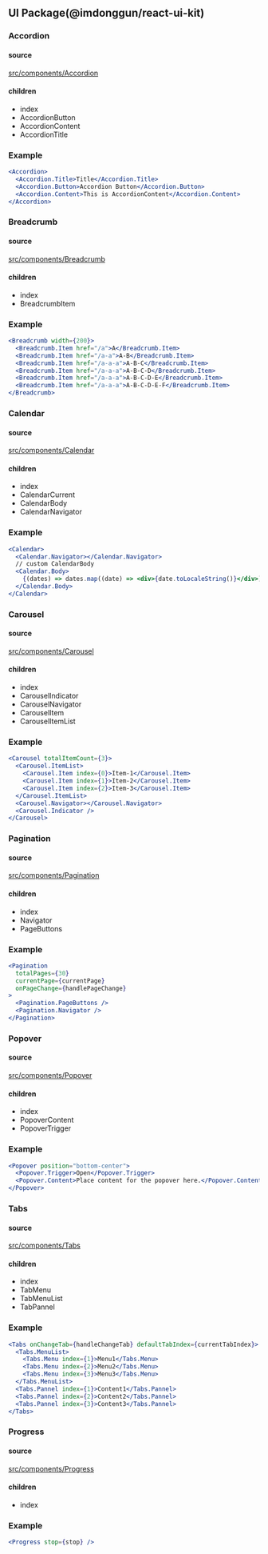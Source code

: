 ## UI Package(@imdonggun/react-ui-kit)

### Accordion

#### source

[src/components/Accordion](https://github.com/DonggunLim/react-ui-kit/tree/main/src/components/Accordion)

#### children

- index
- AccordionButton
- AccordionContent
- AccordionTitle

### Example

```jsx
<Accordion>
  <Accordion.Title>Title</Accordion.Title>
  <Accordion.Button>Accordion Button</Accordion.Button>
  <Accordion.Content>This is AccordionContent</Accordion.Content>
</Accordion>
```

### Breadcrumb

#### source

[src/components/Breadcrumb](https://github.com/DonggunLim/react-ui-kit/tree/main/src/components/Breadcrumb)

#### children

- index
- BreadcrumbItem

### Example

```jsx
<Breadcrumb width={200}>
  <Breadcrumb.Item href="/a">A</Breadcrumb.Item>
  <Breadcrumb.Item href="/a-a">A-B</Breadcrumb.Item>
  <Breadcrumb.Item href="/a-a-a">A-B-C</Breadcrumb.Item>
  <Breadcrumb.Item href="/a-a-a">A-B-C-D</Breadcrumb.Item>
  <Breadcrumb.Item href="/a-a-a">A-B-C-D-E</Breadcrumb.Item>
  <Breadcrumb.Item href="/a-a-a">A-B-C-D-E-F</Breadcrumb.Item>
</Breadcrumb>
```

### Calendar

#### source

[src/components/Calendar](https://github.com/DonggunLim/react-ui-kit/tree/main/src/components/Calendar)

#### children

- index
- CalendarCurrent
- CalendarBody
- CalendarNavigator

### Example

```jsx
<Calendar>
  <Calendar.Navigator></Calendar.Navigator>
  // custom CalendarBody
  <Calendar.Body>
    {(dates) => dates.map((date) => <div>{date.toLocaleString()}</div>)}
  </Calendar.Body>
</Calendar>
```

### Carousel

#### source

[src/components/Carousel](https://github.com/DonggunLim/react-ui-kit/tree/main/src/components/Carousel)

#### children

- index
- CarouselIndicator
- CarouselNavigator
- CarouselItem
- CarouselItemList

### Example

```jsx
<Carousel totalItemCount={3}>
  <Carousel.ItemList>
    <Carousel.Item index={0}>Item-1</Carousel.Item>
    <Carousel.Item index={1}>Item-2</Carousel.Item>
    <Carousel.Item index={2}>Item-3</Carousel.Item>
  </Carousel.ItemList>
  <Carousel.Navigator></Carousel.Navigator>
  <Carousel.Indicator />
</Carousel>
```

### Pagination

#### source

[src/components/Pagination](https://github.com/DonggunLim/react-ui-kit/tree/main/src/components/Pagination)

#### children

- index
- Navigator
- PageButtons

### Example

```jsx
<Pagination
  totalPages={30}
  currentPage={currentPage}
  onPageChange={handlePageChange}
>
  <Pagination.PageButtons />
  <Pagination.Navigator />
</Pagination>
```

### Popover

#### source

[src/components/Popover](https://github.com/DonggunLim/react-ui-kit/tree/main/src/components/Popover)

#### children

- index
- PopoverContent
- PopoverTrigger

### Example

```jsx
<Popover position="bottom-center">
  <Popover.Trigger>Open</Popover.Trigger>
  <Popover.Content>Place content for the popover here.</Popover.Content>
</Popover>
```

### Tabs

#### source

[src/components/Tabs](https://github.com/DonggunLim/react-ui-kit/tree/main/src/components/Tabs)

#### children

- index
- TabMenu
- TabMenuList
- TabPannel

### Example

```jsx
<Tabs onChangeTab={handleChangeTab} defaultTabIndex={currentTabIndex}>
  <Tabs.MenuList>
    <Tabs.Menu index={1}>Menu1</Tabs.Menu>
    <Tabs.Menu index={2}>Menu2</Tabs.Menu>
    <Tabs.Menu index={3}>Menu3</Tabs.Menu>
  </Tabs.MenuList>
  <Tabs.Pannel index={1}>Content1</Tabs.Pannel>
  <Tabs.Pannel index={2}>Content2</Tabs.Pannel>
  <Tabs.Pannel index={3}>Content3</Tabs.Pannel>
</Tabs>
```

### Progress

#### source

[src/components/Progress](https://github.com/DonggunLim/react-ui-kit/tree/main/src/components/Progress)

#### children

- index

### Example

```jsx
<Progress stop={stop} />
```
